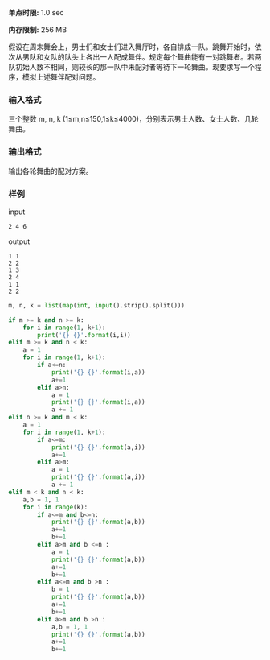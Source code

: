 **单点时限:** 1.0 sec

**内存限制:** 256 MB

假设在周末舞会上，男士们和女士们进入舞厅时，各自排成一队。跳舞开始时，依次从男队和女队的队头上各出一人配成舞伴。规定每个舞曲能有一对跳舞者。若两队初始人数不相同，则较长的那一队中未配对者等待下一轮舞曲。现要求写一个程序，模拟上述舞伴配对问题。

### 输入格式

三个整数 m, n, k (1≤m,n≤150,1≤k≤4000)，分别表示男士人数、女士人数、几轮舞曲。

### 输出格式

输出各轮舞曲的配对方案。

### 样例

input

```
2 4 6
```

output

```
1 1
2 2
1 3
2 4
1 1
2 2
```

```python
m, n, k = list(map(int, input().strip().split()))

if m >= k and n >= k:
    for i in range(1, k+1):
        print('{} {}'.format(i,i))
elif m >= k and n < k:
    a = 1
    for i in range(1, k+1):
        if a<=n:
            print('{} {}'.format(i,a))
            a+=1
        elif a>n:
            a = 1
            print('{} {}'.format(i,a))
            a += 1
elif n >= k and m < k:
    a = 1
    for i in range(1, k+1):
        if a<=m:
            print('{} {}'.format(a,i))
            a+=1
        elif a>m:
            a = 1
            print('{} {}'.format(a,i))
            a += 1
elif m < k and n < k:
    a,b = 1, 1
    for i in range(k):
        if a<=m and b<=n:
            print('{} {}'.format(a,b))
            a+=1
            b+=1
        elif a>m and b <=n :
            a = 1
            print('{} {}'.format(a,b))
            a+=1
            b+=1
        elif a<=m and b >n :
            b = 1
            print('{} {}'.format(a,b))
            a+=1
            b+=1
        elif a>m and b >n :
            a,b = 1, 1
            print('{} {}'.format(a,b))
            a+=1
            b+=1
```

